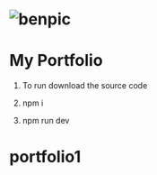 

# ![benpic](https://github.com/BENIKAD/portfolio/assets/51761431/1ae29877-690d-41d8-908f-f0cc98e2509b)

# My Portfolio

1) To run download the source code

2) npm i

3) npm run dev
# portfolio1
